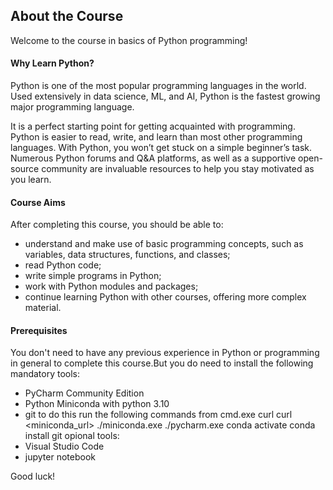 ## About the Course

Welcome to the course in basics of Python programming!

#### Why Learn Python?
Python is one of the most popular programming languages in the world.
Used extensively in data science, ML, and AI, Python is the fastest growing major programming language.

It is a perfect starting point for getting acquainted with programming.
Python is easier to read, write, and learn than most other programming languages.
With Python, you won’t get stuck on a simple beginner’s task.
Numerous Python forums and Q&A platforms, as well as a supportive open-source community are invaluable resources to help you stay motivated as you learn.

#### Course Aims

After completing this course, you should be able to:

- understand and make use of basic programming concepts, such as variables, data structures, functions, and classes;
- read Python code;
- write simple programs in Python;
- work with Python modules and packages;
- continue learning Python with other courses, offering more complex material.

#### Prerequisites

You don't need to have any previous experience in Python or programming in general 
to complete this course.But you do need to install the following mandatory 
tools:
* PyCharm Community Edition 
* Python Miniconda with python 3.10
* git
to do this run the following commands from cmd.exe
curl <pycharmm url>
curl <miniconda_url>
./miniconda.exe
./pycharm.exe conda activate <env> conda install git
opional tools: 
* Visual Studio Code
* jupyter notebook


Good luck!
